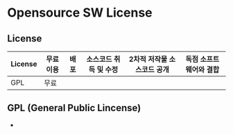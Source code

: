 # Opensource SW License

## License 
| License | 무료이용 | 배포 | 소스코드 취득 및 수정 | 2차적 저작물 소스코드 공개 | 독점 소프트웨어와 결합 |
| ------- | -------- | ---- | --------------------- | -------------------------- | ---------------------- |
| GPL     | 무료     |


## GPL (General Public Lincense)
* 


